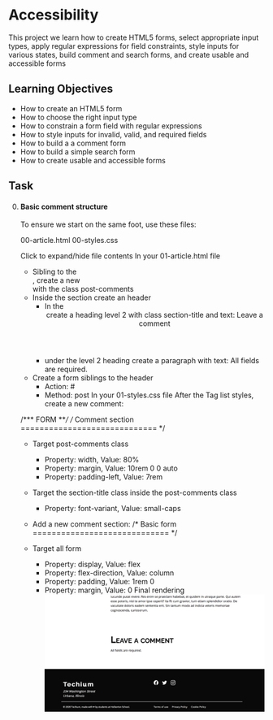 # Accessibility
This project we learn how to create HTML5 forms, select appropriate input types, apply regular expressions for field constraints, style inputs for various states, build comment and search forms, and create usable and accessible forms

## Learning Objectives
- How to create an HTML5 form
- How to choose the right input type
- How to constrain a form field with regular expressions
- How to style inputs for invalid, valid, and required fields
- How to build a a comment form
- How to build a simple search form
- How to create usable and accessible forms

## Task
0. #### Basic comment structure
    To ensure we start on the same foot, use these files:

    00-article.html
    00-styles.css

    Click to expand/hide file contents
    In your 01-article.html file
    - Sibling to the <div class="post">, create a new <section> with the class post-comments
    - Inside the section create an header
        - In the <header> create a heading level 2 with class section-title and text: Leave a comment
        - under the level 2 heading create a paragraph with text: All fields are required.
    - Create a form siblings to the header
        - Action: #
        - Method: post
    In your 01-styles.css file
    After the Tag list styles, create a new comment:

    /*** FORM ***/
    /* Comment section
        ============================= */
    
    - Target post-comments class
        - Property: width, Value: 80%
        - Property: margin, Value: 10rem 0 0 auto
        - Property: padding-left, Value: 7rem
    - Target the section-title class inside the post-comments class
        - Property: font-variant, Value: small-caps
    - Add a new comment section:
    /* Basic form
        ============================= */

    - Target all form
        - Property: display, Value: flex
        - Property: flex-direction, Value: column
        - Property: padding, Value: 1rem 0
        - Property: margin, Value: 0
    Final rendering
![Final_Render](images/52dd25582638087db16c.png)